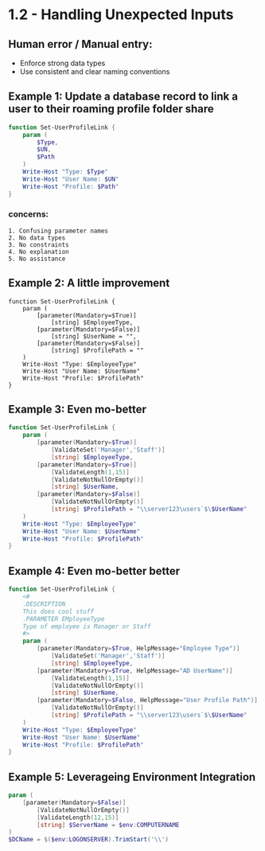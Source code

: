 # 1.2 - Handling Unexpected Inputs

## Human error / Manual entry: 
   * Enforce strong data types
   * Use consistent and clear naming conventions

## Example 1: Update a database record to link a user to their roaming profile folder share

```powershell 
function Set-UserProfileLink {
    param (
        $Type,
        $UN,
        $Path
    )
    Write-Host "Type: $Type"
    Write-Host "User Name: $UN"
    Write-Host "Profile: $Path"
}
```
### concerns:

    1. Confusing parameter names
    2. No data types
    3. No constraints
    4. No explanation
    5. No assistance

## Example 2: A little improvement

```powerhell 
function Set-UserProfileLink {
    param (
        [parameter(Mandatory=$True)]
            [string] $EmployeeType,
        [parameter(Mandatory=$False)]
            [string] $UserName = "",
        [parameter(Mandatory=$False)]
            [string] $ProfilePath = ""
    )
    Write-Host "Type: $EmployeeType"
    Write-Host "User Name: $UserName"
    Write-Host "Profile: $ProfilePath"
}
```

## Example 3: Even mo-better

```powershell 
function Set-UserProfileLink {
    param (
        [parameter(Mandatory=$True)]
            [ValidateSet('Manager','Staff')]
            [string] $EmployeeType,
        [parameter(Mandatory=$True)]
            [ValidateLength(1,15)]
            [ValidateNotNullOrEmpty()]
            [string] $UserName,
        [parameter(Mandatory=$False)]
            [ValidateNotNullOrEmpty()]
            [string] $ProfilePath = "\\server123\users`$\$UserName"
    )
    Write-Host "Type: $EmployeeType"
    Write-Host "User Name: $UserName"
    Write-Host "Profile: $ProfilePath"
}
```

## Example 4: Even mo-better better

```powershell 
function Set-UserProfileLink {
    <#
    .DESCRIPTION
    This does cool stuff
    .PARAMETER EMployeeType
    Type of employee is Manager or Staff
    #>
    param (
        [parameter(Mandatory=$True, HelpMessage="Employee Type")]
            [ValidateSet('Manager','Staff')]
            [string] $EmployeeType,
        [parameter(Mandatory=$True, HelpMessage="AD UserName")]
            [ValidateLength(1,15)]
            [ValidateNotNullOrEmpty()]
            [string] $UserName,
        [parameter(Mandatory=$False, HelpMessage="User Profile Path")]
            [ValidateNotNullOrEmpty()]
            [string] $ProfilePath = "\\server123\users`$\$UserName"
    )
    Write-Host "Type: $EmployeeType"
    Write-Host "User Name: $UserName"
    Write-Host "Profile: $ProfilePath"
}
```

## Example 5: Leverageing Environment Integration

```powershell 
param (
    [parameter(Mandatory=$False)]
        [ValidateNotNullOrEmpty()]
        [ValidateLength(12,15)]
        [string] $ServerName = $env:COMPUTERNAME
)
$DCName = $($env:LOGONSERVER).TrimStart('\\')
```
